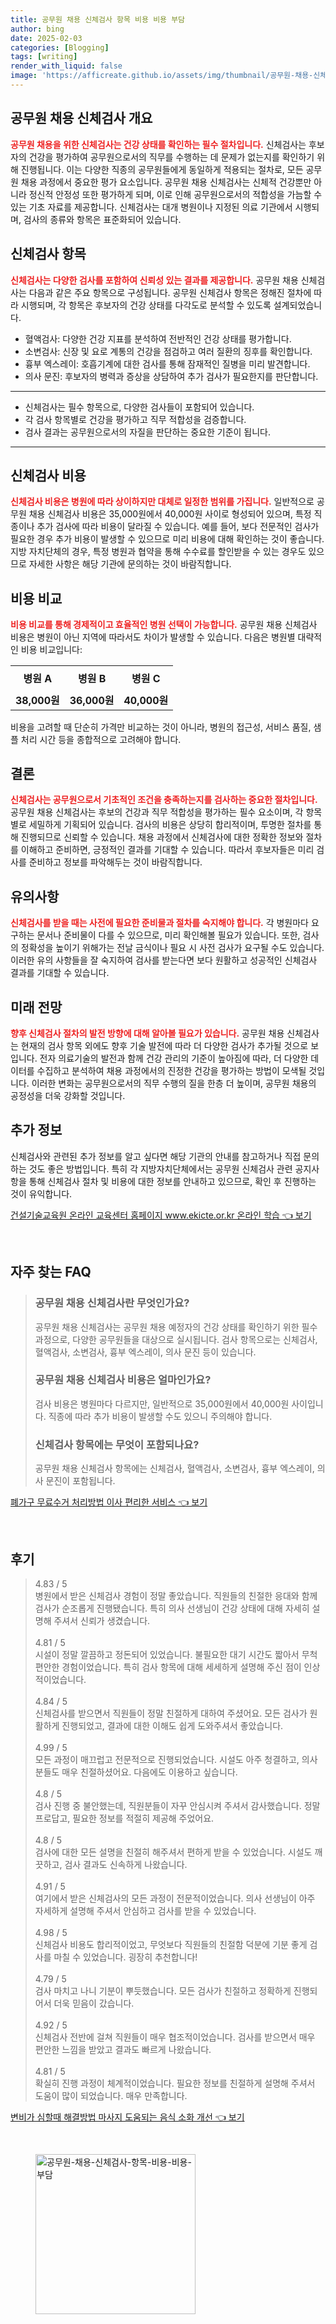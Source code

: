 ```yaml
---
title: 공무원 채용 신체검사 항목 비용 비용 부담
author: bing
date: 2025-02-03
categories: [Blogging]
tags: [writing]
render_with_liquid: false
image: 'https://afficreate.github.io/assets/img/thumbnail/공무원-채용-신체검사-항목-비용-비용-부담.webp'
---
```



<h2 id='공무원_채용_신체검사_개요'>공무원 채용 신체검사 개요</h2>

<p><b><span style="color: #ee2323;">공무원 채용을 위한 신체검사는 건강 상태를 확인하는 필수 절차입니다.</span></b> 신체검사는 후보자의 건강을 평가하여 공무원으로서의 직무를 수행하는 데 문제가 없는지를 확인하기 위해 진행됩니다. 이는 다양한 직종의 공무원들에게 동일하게 적용되는 절차로, 모든 공무원 채용 과정에서 중요한 평가 요소입니다. 공무원 채용 신체검사는 신체적 건강뿐만 아니라 정신적 안정성 또한 평가하게 되며, 이로 인해 공무원으로서의 적합성을 가늠할 수 있는 기초 자료를 제공합니다. 신체검사는 대개 병원이나 지정된 의료 기관에서 시행되며, 검사의 종류와 항목은 표준화되어 있습니다.</p>

<h2 id='신체검사_항목'>신체검사 항목</h2>

<p><b><span style="color: #ee2323;">신체검사는 다양한 검사를 포함하여 신뢰성 있는 결과를 제공합니다.</span></b> 공무원 채용 신체검사는 다음과 같은 주요 항목으로 구성됩니다. 
    공무원 신체검사 항목은 정해진 절차에 따라 시행되며, 각 항목은 후보자의 건강 상태를 다각도로 분석할 수 있도록 설계되었습니다. 
    <ul>
        <li>혈액검사: 다양한 건강 지표를 분석하여 전반적인 건강 상태를 평가합니다.</li>
        <li>소변검사: 신장 및 요로 계통의 건강을 점검하고 여러 질환의 징후를 확인합니다.</li>
        <li>흉부 엑스레이: 호흡기계에 대한 검사를 통해 잠재적인 질병을 미리 발견합니다.</li>
        <li>의사 문진: 후보자의 병력과 증상을 상담하여 추가 검사가 필요한지를 판단합니다.</li>
    </ul>
</p>

<hr />

<ul>
    <li>신체검사는 필수 항목으로, 다양한 검사들이 포함되어 있습니다.</li>
    <li>각 검사 항목별로 건강을 평가하고 직무 적합성을 검증합니다.</li>
    <li>검사 결과는 공무원으로서의 자질을 판단하는 중요한 기준이 됩니다.</li>
</ul>

<hr />

<h2 id='신체검사_비용'>신체검사 비용</h2>

<p><b><span style="color: #ee2323;">신체검사 비용은 병원에 따라 상이하지만 대체로 일정한 범위를 가집니다.</span></b> 일반적으로 공무원 채용 신체검사 비용은 35,000원에서 40,000원 사이로 형성되어 있으며, 특정 직종이나 추가 검사에 따라 비용이 달라질 수 있습니다. 예를 들어, 보다 전문적인 검사가 필요한 경우 추가 비용이 발생할 수 있으므로 미리 비용에 대해 확인하는 것이 좋습니다. 지방 자치단체의 경우, 특정 병원과 협약을 통해 수수료를 할인받을 수 있는 경우도 있으므로 자세한 사항은 해당 기관에 문의하는 것이 바람직합니다.</p>

<h2 id='비용_비교'>비용 비교</h2>

<p><b><span style="color: #ee2323;">비용 비교를 통해 경제적이고 효율적인 병원 선택이 가능합니다.</span></b> 공무원 채용 신체검사 비용은 병원이 아닌 지역에 따라서도 차이가 발생할 수 있습니다. 다음은 병원별 대략적인 비용 비교입니다:
<table>
    <tr>
        <td style="text-align: center; height: 40px;"><b>병원 A</b></td>
        <td style="text-align: center; height: 40px;"><b>병원 B</b></td>
        <td style="text-align: center; height: 40px;"><b>병원 C</b></td>
    </tr>
    <tr>
        <td style="text-align: center; height: 17px;"><b>38,000원</b></td>
        <td style="text-align: center; height: 17px;"><b>36,000원</b></td>
        <td style="text-align: center; height: 17px;"><b>40,000원</b></td>
    </tr>
    <!-- 추가 행이 필요하면 복사하여 추가하세요 -->
</table>
<p>비용을 고려할 때 단순히 가격만 비교하는 것이 아니라, 병원의 접근성, 서비스 품질, 샘플 처리 시간 등을 종합적으로 고려해야 합니다.</p>

<h2 id='결론'>결론</h2>

<p><b><span style="color: #ee2323;">신체검사는 공무원으로서 기초적인 조건을 충족하는지를 검사하는 중요한 절차입니다.</span></b> 공무원 채용 신체검사는 후보의 건강과 직무 적합성을 평가하는 필수 요소이며, 각 항목별로 세밀하게 기획되어 있습니다. 검사의 비용은 상당히 합리적이며, 투명한 절차를 통해 진행되므로 신뢰할 수 있습니다. 채용 과정에서 신체검사에 대한 정확한 정보와 절차를 이해하고 준비하면, 긍정적인 결과를 기대할 수 있습니다. 따라서 후보자들은 미리 검사를 준비하고 정보를 파악해두는 것이 바람직합니다.</p>

<h2 id='유의사항'>유의사항</h2>

<p><b><span style="color: #ee2323;">신체검사를 받을 때는 사전에 필요한 준비물과 절차를 숙지해야 합니다.</span></b> 각 병원마다 요구하는 문서나 준비물이 다를 수 있으므로, 미리 확인해볼 필요가 있습니다. 또한, 검사의 정확성을 높이기 위해가는 전날 금식이나 필요 시 사전 검사가 요구될 수도 있습니다. 이러한 유의 사항들을 잘 숙지하여 검사를 받는다면 보다 원활하고 성공적인 신체검사 결과를 기대할 수 있습니다.</p>

<h2 id='미래_전망'>미래 전망</h2>

<p><b><span style="color: #ee2323;">향후 신체검사 절차의 발전 방향에 대해 알아볼 필요가 있습니다.</span></b> 공무원 채용 신체검사는 현재의 검사 항목 외에도 향후 기술 발전에 따라 더 다양한 검사가 추가될 것으로 보입니다. 전자 의료기술의 발전과 함께 건강 관리의 기준이 높아짐에 따라, 더 다양한 데이터를 수집하고 분석하여 채용 과정에서의 진정한 건강을 평가하는 방법이 모색될 것입니다. 이러한 변화는 공무원으로서의 직무 수행의 질을 한층 더 높이며, 공무원 채용의 공정성을 더욱 강화할 것입니다.</p>

<h2 id='추가_정보'>추가 정보</h2>

<p>신체검사와 관련된 추가 정보를 알고 싶다면 해당 기관의 안내를 참고하거나 직접 문의하는 것도 좋은 방법입니다. 특히 각 지방자치단체에서는 공무원 신체검사 관련 공지사항을 통해 신체검사 절차 및 비용에 대한 정보를 안내하고 있으므로, 확인 후 진행하는 것이 유익합니다.</p>


<p><a class="click-button" title="건설기술교육원 온라인 교육센터 홈페이지 www.ekicte.or.kr 온라인 학습" href="https://afficreate.github.io/posts/%EA%B1%B4%EC%84%A4%EA%B8%B0%EC%88%A0%EA%B5%90%EC%9C%A1%EC%9B%90-%EC%98%A8%EB%9D%BC%EC%9D%B8-%EA%B5%90%EC%9C%A1%EC%84%BC%ED%84%B0-%ED%99%88%ED%8E%98%EC%9D%B4%EC%A7%80-www.ekicte.or.kr-%EC%98%A8%EB%9D%BC%EC%9D%B8-%ED%95%99%EC%8A%B5/" rel="dofollow">건설기술교육원 온라인 교육센터 홈페이지 www.ekicte.or.kr 온라인 학습 👈 보기</a></p><br>
<h2 id='자주_찾는_FAQ'>자주 찾는 FAQ</h2>
<div itemscope="" itemtype="https://schema.org/FAQPage"> 
<blockquote> 
<div itemscope="" itemprop="mainEntity" itemtype="https://schema.org/Question"> 
<h3 itemprop="name">공무원 채용 신체검사란 무엇인가요?</h3> 
<div itemscope="" itemprop="acceptedAnswer" itemtype="https://schema.org/Answer"> 
<span itemprop="text"> 
<p>공무원 채용 신체검사는 공무원 채용 예정자의 건강 상태를 확인하기 위한 필수 과정으로, 다양한 공무원들을 대상으로 실시됩니다. 검사 항목으로는 신체검사, 혈액검사, 소변검사, 흉부 엑스레이, 의사 문진 등이 있습니다.</p> 
</span> 
</div> 
</div> 
<div itemscope="" itemprop="mainEntity" itemtype="https://schema.org/Question"> 
<h3 itemprop="name">공무원 채용 신체검사 비용은 얼마인가요?</h3> 
<div itemscope="" itemprop="acceptedAnswer" itemtype="https://schema.org/Answer"> 
<span itemprop="text"> 
<p>검사 비용은 병원마다 다르지만, 일반적으로 35,000원에서 40,000원 사이입니다. 직종에 따라 추가 비용이 발생할 수도 있으니 주의해야 합니다.</p> 
</span> 
</div> 
</div> 
<div itemscope="" itemprop="mainEntity" itemtype="https://schema.org/Question"> 
<h3 itemprop="name">신체검사 항목에는 무엇이 포함되나요?</h3> 
<div itemscope="" itemprop="acceptedAnswer" itemtype="https://schema.org/Answer"> 
<span itemprop="text"> 
<p>공무원 채용 신체검사 항목에는 신체검사, 혈액검사, 소변검사, 흉부 엑스레이, 의사 문진이 포함됩니다.</p> 
</span> 
</div> 
</div> 
</blockquote> 
</div>
<p><a class="click-button" title="폐가구 무료수거 처리방법 이사 편리한 서비스" href="https://afficreate.github.io/posts/%ED%8F%90%EA%B0%80%EA%B5%AC-%EB%AC%B4%EB%A3%8C%EC%88%98%EA%B1%B0-%EC%B2%98%EB%A6%AC%EB%B0%A9%EB%B2%95-%EC%9D%B4%EC%82%AC-%ED%8E%B8%EB%A6%AC%ED%95%9C-%EC%84%9C%EB%B9%84%EC%8A%A4/" rel="dofollow">폐가구 무료수거 처리방법 이사 편리한 서비스 👈 보기</a></p><br>
<h2 id='후기'>후기</h2>
<div itemscope itemtype="https://schema.org/Product">
  <blockquote>
  <div itemprop="review" itemscope itemtype="https://schema.org/Review">
      <div itemprop="reviewRating" itemscope itemtype="https://schema.org/Rating"> <span itemprop="ratingValue">4.83</span> / <span itemprop="bestRating">5</span> </div>
      <span itemprop="reviewBody">병원에서 받은 신체검사 경험이 정말 좋았습니다. 직원들의 친절한 응대와 함께 검사가 순조롭게 진행됐습니다. 특히 의사 선생님이 건강 상태에 대해 자세히 설명해 주셔서 신뢰가 생겼습니다.</span>
  </div>
  <br>
  <div itemprop="review" itemscope itemtype="https://schema.org/Review">
      <div itemprop="reviewRating" itemscope itemtype="https://schema.org/Rating"> <span itemprop="ratingValue">4.81</span> / <span itemprop="bestRating">5</span> </div>
      <span itemprop="reviewBody">시설이 정말 깔끔하고 정돈되어 있었습니다. 불필요한 대기 시간도 짧아서 무척 편안한 경험이었습니다. 특히 검사 항목에 대해 세세하게 설명해 주신 점이 인상적이었습니다.</span>
  </div>
  <br>
  <div itemprop="review" itemscope itemtype="https://schema.org/Review">
      <div itemprop="reviewRating" itemscope itemtype="https://schema.org/Rating"> <span itemprop="ratingValue">4.84</span> / <span itemprop="bestRating">5</span> </div>
      <span itemprop="reviewBody">신체검사를 받으면서 직원들이 정말 친절하게 대하여 주셨어요. 모든 검사가 원활하게 진행되었고, 결과에 대한 이해도 쉽게 도와주셔서 좋았습니다.</span>
  </div>
  <br>
  <div itemprop="review" itemscope itemtype="https://schema.org/Review">
      <div itemprop="reviewRating" itemscope itemtype="https://schema.org/Rating"> <span itemprop="ratingValue">4.99</span> / <span itemprop="bestRating">5</span> </div>
      <span itemprop="reviewBody">모든 과정이 매끄럽고 전문적으로 진행되었습니다. 시설도 아주 청결하고, 의사분들도 매우 친절하셨어요. 다음에도 이용하고 싶습니다.</span>
  </div>
  <br>
  <div itemprop="review" itemscope itemtype="https://schema.org/Review">
      <div itemprop="reviewRating" itemscope itemtype="https://schema.org/Rating"> <span itemprop="ratingValue">4.8</span> / <span itemprop="bestRating">5</span> </div>
      <span itemprop="reviewBody">검사 진행 중 불안했는데, 직원분들이 자꾸 안심시켜 주셔서 감사했습니다. 정말 프로답고, 필요한 정보를 적절히 제공해 주었어요.</span>
  </div>
  <br>
  <div itemprop="review" itemscope itemtype="https://schema.org/Review">
      <div itemprop="reviewRating" itemscope itemtype="https://schema.org/Rating"> <span itemprop="ratingValue">4.8</span> / <span itemprop="bestRating">5</span> </div>
      <span itemprop="reviewBody">검사에 대한 모든 설명을 친절히 해주셔서 편하게 받을 수 있었습니다. 시설도 깨끗하고, 검사 결과도 신속하게 나왔습니다.</span>
  </div>
  <br>
  <div itemprop="review" itemscope itemtype="https://schema.org/Review">
      <div itemprop="reviewRating" itemscope itemtype="https://schema.org/Rating"> <span itemprop="ratingValue">4.91</span> / <span itemprop="bestRating">5</span> </div>
      <span itemprop="reviewBody">여기에서 받은 신체검사의 모든 과정이 전문적이었습니다. 의사 선생님이 아주 자세하게 설명해 주셔서 안심하고 검사를 받을 수 있었습니다.</span>
  </div>
  <br>
  <div itemprop="review" itemscope itemtype="https://schema.org/Review">
      <div itemprop="reviewRating" itemscope itemtype="https://schema.org/Rating"> <span itemprop="ratingValue">4.98</span> / <span itemprop="bestRating">5</span> </div>
      <span itemprop="reviewBody">신체검사 비용도 합리적이었고, 무엇보다 직원들의 친절함 덕분에 기분 좋게 검사를 마칠 수 있었습니다. 굉장히 추천합니다!</span>
  </div>
  <br>
  <div itemprop="review" itemscope itemtype="https://schema.org/Review">
      <div itemprop="reviewRating" itemscope itemtype="https://schema.org/Rating"> <span itemprop="ratingValue">4.79</span> / <span itemprop="bestRating">5</span> </div>
      <span itemprop="reviewBody">검사 마치고 나니 기분이 뿌듯했습니다. 모든 검사가 친절하고 정확하게 진행되어서 더욱 믿음이 갔습니다.</span>
  </div>
  <br>
  <div itemprop="review" itemscope itemtype="https://schema.org/Review">
      <div itemprop="reviewRating" itemscope itemtype="https://schema.org/Rating"> <span itemprop="ratingValue">4.92</span> / <span itemprop="bestRating">5</span> </div>
      <span itemprop="reviewBody">신체검사 전반에 걸쳐 직원들이 매우 협조적이었습니다. 검사를 받으면서 매우 편안한 느낌을 받았고 결과도 빠르게 나왔습니다.</span>
  </div>
  <br>
  <div itemprop="review" itemscope itemtype="https://schema.org/Review">
      <div itemprop="reviewRating" itemscope itemtype="https://schema.org/Rating"> <span itemprop="ratingValue">4.81</span> / <span itemprop="bestRating">5</span> </div>
      <span itemprop="reviewBody">확실히 진행 과정이 체계적이었습니다. 필요한 정보를 친절하게 설명해 주셔서 도움이 많이 되었습니다. 매우 만족합니다.</span>
  </div>
  </blockquote>
</div>
<p><a class="click-button" title="변비가 심할때 해결방법 마사지 도움되는 음식 소화 개선" href="https://afficreate.github.io/posts/%EB%B3%80%EB%B9%84%EA%B0%80-%EC%8B%AC%ED%95%A0%EB%95%8C-%ED%95%B4%EA%B2%B0%EB%B0%A9%EB%B2%95-%EB%A7%88%EC%82%AC%EC%A7%80-%EB%8F%84%EC%9B%80%EB%90%98%EB%8A%94-%EC%9D%8C%EC%8B%9D-%EC%86%8C%ED%99%94-%EA%B0%9C%EC%84%A0/" rel="dofollow">변비가 심할때 해결방법 마사지 도움되는 음식 소화 개선 👈 보기</a></p><br>
<figure class="image"><img src="https://afficreate.github.io/assets/img/thumbnail/공무원-채용-신체검사-항목-비용-비용-부담.webp" alt="공무원-채용-신체검사-항목-비용-비용-부담" width="256" height="256"></figure>